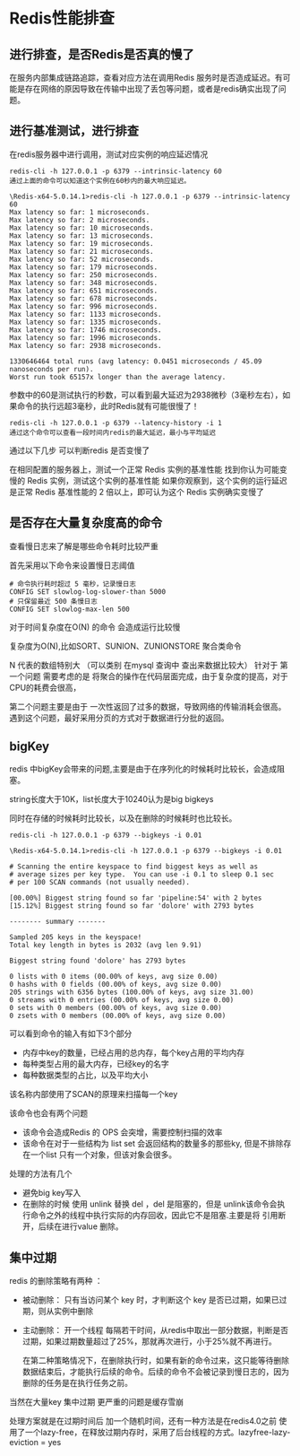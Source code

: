 # Redis性能排查

## 进行排查，是否Redis是否真的慢了

在服务内部集成链路追踪，查看对应方法在调用Redis 服务时是否造成延迟。有可能是存在网络的原因导致在传输中出现了丢包等问题，或者是redis确实出现了问题。

## 进行基准测试，进行排查

在redis服务器中进行调用，测试对应实例的响应延迟情况

    redis-cli -h 127.0.0.1 -p 6379 --intrinsic-latency 60
    通过上面的命令可以知道这个实例在60秒内的最大响应延迟。

```
\Redis-x64-5.0.14.1>redis-cli -h 127.0.0.1 -p 6379 --intrinsic-latency 60
Max latency so far: 1 microseconds.
Max latency so far: 2 microseconds.
Max latency so far: 10 microseconds.
Max latency so far: 13 microseconds.
Max latency so far: 19 microseconds.
Max latency so far: 21 microseconds.
Max latency so far: 52 microseconds.
Max latency so far: 179 microseconds.
Max latency so far: 250 microseconds.
Max latency so far: 348 microseconds.
Max latency so far: 651 microseconds.
Max latency so far: 678 microseconds.
Max latency so far: 996 microseconds.
Max latency so far: 1133 microseconds.
Max latency so far: 1335 microseconds.
Max latency so far: 1746 microseconds.
Max latency so far: 1996 microseconds.
Max latency so far: 2938 microseconds.

1330646464 total runs (avg latency: 0.0451 microseconds / 45.09 nanoseconds per run).
Worst run took 65157x longer than the average latency.
```

参数中的60是测试执行的秒数，可以看到最大延迟为2938微秒（3毫秒左右），如果命令的执行远超3毫秒，此时Redis就有可能很慢了！

```
redis-cli -h 127.0.0.1 -p 6379 --latency-history -i 1
通过这个命令可以查看一段时间内redis的最大延迟，最小与平均延迟
```

通过以下几步 可以判断redis 是否变慢了

在相同配置的服务器上，测试一个正常 Redis 实例的基准性能 找到你认为可能变慢的 Redis 实例，测试这个实例的基准性能 如果你观察到，这个实例的运行延迟是正常 Redis 基准性能的 2 倍以上，即可认为这个 Redis
实例确实变慢了

## 是否存在大量复杂度高的命令

查看慢日志来了解是哪些命令耗时比较严重

首先采用以下命令来设置慢日志阈值

```
# 命令执行耗时超过 5 毫秒，记录慢日志
CONFIG SET slowlog-log-slower-than 5000
# 只保留最近 500 条慢日志
CONFIG SET slowlog-max-len 500
```

对于时间复杂度在O(N) 的命令 会造成运行比较慢

复杂度为O(N),比如SORT、SUNION、ZUNIONSTORE 聚合类命令

N 代表的数组特别大 （可以类别 在mysql 查询中 查出来数据比较大） 针对于 第一个问题 需要考虑的是 将聚合的操作在代码层面完成，由于复杂度的提高，对于CPU的耗费会很高，

第二个问题主要是由于 一次性返回了过多的数据，导致网络的传输消耗会很高。遇到这个问题，最好采用分页的方式对于数据进行分批的返回。

## bigKey

redis 中bigKey会带来的问题,主要是由于在序列化的时候耗时比较长，会造成阻塞。

string长度大于10K，list长度大于10240认为是big bigkeys

同时在存储的时候耗时比较长，以及在删除的时候耗时也比较长。

```
redis-cli -h 127.0.0.1 -p 6379 --bigkeys -i 0.01
```

```
\Redis-x64-5.0.14.1>redis-cli -h 127.0.0.1 -p 6379 --bigkeys -i 0.01

# Scanning the entire keyspace to find biggest keys as well as
# average sizes per key type.  You can use -i 0.1 to sleep 0.1 sec
# per 100 SCAN commands (not usually needed).

[00.00%] Biggest string found so far 'pipeline:54' with 2 bytes
[15.12%] Biggest string found so far 'dolore' with 2793 bytes

-------- summary -------

Sampled 205 keys in the keyspace!
Total key length in bytes is 2032 (avg len 9.91)

Biggest string found 'dolore' has 2793 bytes

0 lists with 0 items (00.00% of keys, avg size 0.00)
0 hashs with 0 fields (00.00% of keys, avg size 0.00)
205 strings with 6356 bytes (100.00% of keys, avg size 31.00)
0 streams with 0 entries (00.00% of keys, avg size 0.00)
0 sets with 0 members (00.00% of keys, avg size 0.00)
0 zsets with 0 members (00.00% of keys, avg size 0.00)
```
可以看到命令的输入有如下3个部分

* 内存中key的数量，已经占用的总内存，每个key占用的平均内存
* 每种类型占用的最大内存，已经key的名字
* 每种数据类型的占比，以及平均大小

该名称内部使用了SCAN的原理来扫描每一个key

该命令也会有两个问题
* 该命令会造成Redis 的 OPS 会突增，需要控制扫描的效率
* 该命令在对于一些结构为 list set 会返回结构的数量多的那些ky, 但是不排除存在一个list 只有一个对象，但该对象会很多。

处理的方法有几个

* 避免big key写入
* 在删除的时候 使用 unlink 替换 del ，del 是阻塞的，但是 unlink该命令会执行命令之外的线程中执行实际的内存回收，因此它不是阻塞.主要是将 引用断开，后续在进行value 删除。

## 集中过期

redis 的删除策略有两种 ：

* 被动删除： 只有当访问某个 key 时，才判断这个 key 是否已过期，如果已过期，则从实例中删除
* 主动删除： 开一个线程 每隔若干时间，从redis中取出一部分数据，判断是否过期，如果过期数量超过了25%，那就再次进行，小于25%就不再进行。

  在第二种策略情况下，在删除执行时，如果有新的命令过来，这只能等待删除数据结束后，才能执行后续的命令。后续的命令不会被记录到慢日志的，因为删除的任务是在执行任务之前。

当然在大量key 集中过期 更严重的问题是缓存雪崩

处理方案就是在过期时间后 加一个随机时间，还有一种方法是在redis4.0之前 使用了一个lazy-free，在释放过期内存时，采用了后台线程的方式。lazyfree-lazy-eviction = yes
